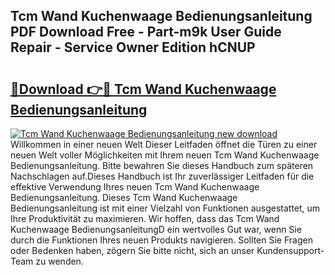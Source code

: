 ## Tcm Wand Kuchenwaage Bedienungsanleitung PDF Download Free - Part-m9k User Guide Repair - Service Owner Edition hCNUP

# <h2><a href="http://df197hc.blite.top/?on=Tcm+Wand+Kuchenwaage+Bedienungsanleitung">🔗Download 👉🔴 Tcm Wand Kuchenwaage Bedienungsanleitung</a></h2>

[![Tcm Wand Kuchenwaage Bedienungsanleitung new download](https://i.imgur.com/lujVjoI.png)](http://df197hc.blite.top/?on=Tcm+Wand+Kuchenwaage+Bedienungsanleitung)
Willkommen in einer neuen Welt Dieser Leitfaden öffnet die Türen zu einer neuen Welt voller Möglichkeiten mit Ihrem neuen Tcm Wand Kuchenwaage Bedienungsanleitung. Bitte bewahren Sie dieses Handbuch zum späteren Nachschlagen auf.Dieses Handbuch ist Ihr zuverlässiger Leitfaden für die effektive Verwendung Ihres neuen Tcm Wand Kuchenwaage Bedienungsanleitung. Dieses Tcm Wand Kuchenwaage Bedienungsanleitung ist mit einer Vielzahl von Funktionen ausgestattet, um Ihre Produktivität zu maximieren. Wir hoffen, dass das Tcm Wand Kuchenwaage BedienungsanleitungD ein wertvolles Gut war, wenn Sie durch die Funktionen Ihres neuen Produkts navigieren. Sollten Sie Fragen oder Bedenken haben, zögern Sie bitte nicht, sich an unser Kundensupport-Team zu wenden.
